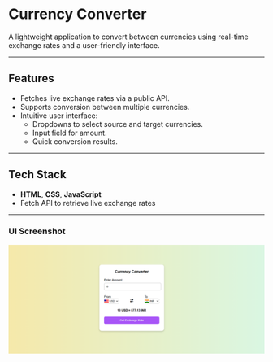 #  Currency Converter

A lightweight application to convert between currencies using real-time exchange rates and a user-friendly interface.

---

##  Features

- Fetches live exchange rates via a public API.
- Supports conversion between multiple currencies.
- Intuitive user interface:
  - Dropdowns to select source and target currencies.
  - Input field for amount.
  - Quick conversion results.

---

##  Tech Stack

- **HTML**, **CSS**, **JavaScript**
- Fetch API to retrieve live exchange rates
  
---
###  UI Screenshot

![Converter UI](image.png)
